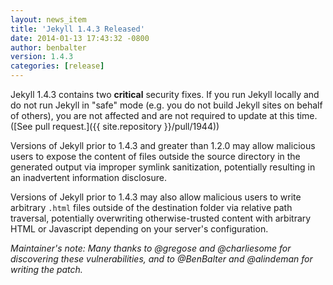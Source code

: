 ```yaml
---
layout: news_item
title: 'Jekyll 1.4.3 Released'
date: 2014-01-13 17:43:32 -0800
author: benbalter
version: 1.4.3
categories: [release]
---
```


Jekyll 1.4.3 contains two **critical** security fixes. If you run Jekyll locally
and do not run Jekyll in "safe" mode (e.g. you do not build Jekyll sites on behalf
of others), you are not affected and are not required to update at this time.
([See pull request.]({{ site.repository }}/pull/1944))

Versions of Jekyll prior to 1.4.3 and greater than 1.2.0 may allow malicious
users to expose the content of files outside the source directory in the
generated output via improper symlink sanitization, potentially resulting in an
inadvertent information disclosure.

Versions of Jekyll prior to 1.4.3 may also allow malicious users to write
arbitrary `.html` files outside of the destination folder via relative path
traversal, potentially overwriting otherwise-trusted content with arbitrary HTML
or Javascript depending on your server's configuration.

*Maintainer's note: Many thanks to @gregose and @charliesome for discovering
these vulnerabilities, and to @BenBalter and @alindeman for writing the patch.*
